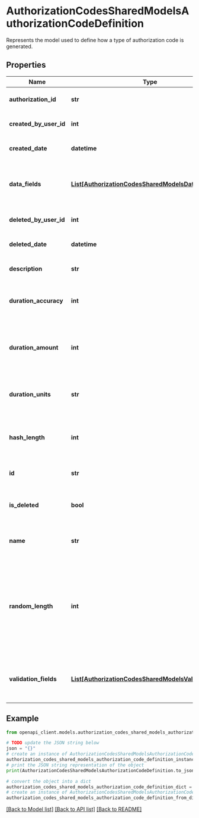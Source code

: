 # AuthorizationCodesSharedModelsAuthorizationCodeDefinition

Represents the model used to define how a type of authorization code is generated.

## Properties

Name | Type | Description | Notes
------------ | ------------- | ------------- | -------------
**authorization_id** | **str** | The value used for securing codes generated. | [optional] 
**created_by_user_id** | **int** | The ID of the user that created this definition. Read only. | [optional] 
**created_date** | **datetime** | A timestamp of when this definition was created. Read only. | [optional] 
**data_fields** | [**List[AuthorizationCodesSharedModelsDataField]**](AuthorizationCodesSharedModelsDataField.md) | The defined fields to include in authorization codes generated from this definition. May not be updated. | [optional] 
**deleted_by_user_id** | **int** | The ID of the user that deleted this definition. Read only. | [optional] 
**deleted_date** | **datetime** | A timestamp of when this definition was deleted. Read only. | [optional] 
**description** | **str** | A description of this definition. May not be updated. | [optional] 
**duration_accuracy** | **int** | The number of bits used for timestamp verification. Defaults to 5. May not be updated. | [optional] 
**duration_amount** | **int** | The amount of duration for the specified duration unit used to calculate the Authorization Code. Defaults to 1. May not be updated. | [optional] 
**duration_units** | **str** | The units of duration used to calculate the Authorization Code. Defaults to &#39;Days&#39;. May not be updated. | [optional] 
**hash_length** | **int** | The bit length of the hash data which will be used for the authorization code. Defaults to 20. May not be updated. | [optional] 
**id** | **str** | The ID of the authorization code definition. Read only. | [optional] 
**is_deleted** | **bool** | Indicates whether this definition is enabled. True if generating codes is disabled. | [optional] 
**name** | **str** | The name of the authorization code definition. May not be updated. | 
**random_length** | **int** | The bit length of random data which will be included in the authorization code.  This is necessary to allow creation of \&quot;identical\&quot; authorization codes containing the same timestamp. Defaults to 5. May not be updated. | [optional] 
**validation_fields** | [**List[AuthorizationCodesSharedModelsValidationField]**](AuthorizationCodesSharedModelsValidationField.md) | The defined fields to verify when reading authorization codes generated from this definition. May not be updated. | [optional] 

## Example

```python
from openapi_client.models.authorization_codes_shared_models_authorization_code_definition import AuthorizationCodesSharedModelsAuthorizationCodeDefinition

# TODO update the JSON string below
json = "{}"
# create an instance of AuthorizationCodesSharedModelsAuthorizationCodeDefinition from a JSON string
authorization_codes_shared_models_authorization_code_definition_instance = AuthorizationCodesSharedModelsAuthorizationCodeDefinition.from_json(json)
# print the JSON string representation of the object
print(AuthorizationCodesSharedModelsAuthorizationCodeDefinition.to_json())

# convert the object into a dict
authorization_codes_shared_models_authorization_code_definition_dict = authorization_codes_shared_models_authorization_code_definition_instance.to_dict()
# create an instance of AuthorizationCodesSharedModelsAuthorizationCodeDefinition from a dict
authorization_codes_shared_models_authorization_code_definition_from_dict = AuthorizationCodesSharedModelsAuthorizationCodeDefinition.from_dict(authorization_codes_shared_models_authorization_code_definition_dict)
```
[[Back to Model list]](../README.md#documentation-for-models) [[Back to API list]](../README.md#documentation-for-api-endpoints) [[Back to README]](../README.md)



